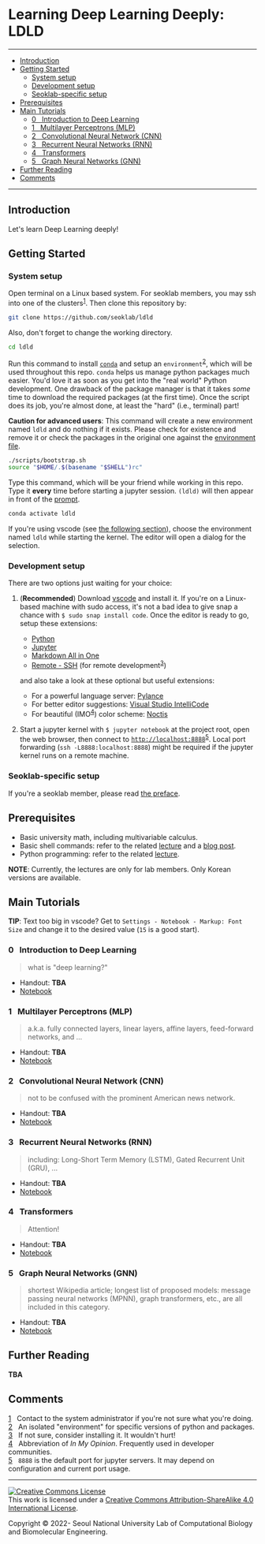 # Learning Deep Learning Deeply: LDLD

---

- [Introduction](#introduction)
- [Getting Started](#getting-started)
  - [System setup](#system-setup)
  - [Development setup](#development-setup)
  - [Seoklab-specific setup](#seoklab-specific-setup)
- [Prerequisites](#prerequisites)
- [Main Tutorials](#main-tutorials)
  - [0 &nbsp; Introduction to Deep Learning](#0--introduction-to-deep-learning)
  - [1 &nbsp; Multilayer Perceptrons (MLP)](#1--multilayer-perceptrons-mlp)
  - [2 &nbsp; Convolutional Neural Network (CNN)](#2--convolutional-neural-network-cnn)
  - [3 &nbsp; Recurrent Neural Networks (RNN)](#3--recurrent-neural-networks-rnn)
  - [4 &nbsp; Transformers](#4--transformers)
  - [5 &nbsp; Graph Neural Networks (GNN)](#5--graph-neural-networks-gnn)
- [Further Reading](#further-reading)
- [Comments](#comments)

---

## Introduction

Let's learn Deep Learning deeply!

## Getting Started

### System setup

Open terminal on a Linux based system. For seoklab members, you may ssh into one
of the clusters<sup id="a1">[1](#f1)</sup>. Then clone this repository by:

```bash
git clone https://github.com/seoklab/ldld
```

Also, don't forget to change the working directory.

```bash
cd ldld
```

Run this command to install [`conda`](https://conda.io) and setup an
`environment`<sup id="a2">[2](#f2)</sup>, which will be used throughout this
repo. `conda` helps us manage python packages much easier. You'd love it as soon
as you get into the "real world" Python development. One drawback of the package
manager is that it takes _some_ time to download the required packages (at the
first time). Once the script does its job, you're almost done, at least the
"hard" (i.e., terminal) part!

**Caution for advanced users**: This command will create a new environment named
`ldld` and do nothing if it exists. Please check for existence and remove it or
check the packages in the original one against the
[environment file](environment.yml).

```bash
./scripts/bootstrap.sh
source "$HOME/.$(basename "$SHELL")rc"
```

Type this command, which will be your friend while working in this repo. Type it
**every** time before starting a jupyter session. `(ldld)` will then appear in
front of the
[prompt](https://en.wikipedia.org/wiki/Command-line_interface#Command_prompt).

```bash
conda activate ldld
```

If you're using vscode (see [the following section](#development-setup)), choose
the environment named `ldld` while starting the kernel. The editor will open a
dialog for the selection.

### Development setup

There are two options just waiting for your choice:

1. (**Recommended**) Download [vscode](https://code.visualstudio.com) and
   install it. If you're on a Linux-based machine with sudo access, it's not a
   bad idea to give snap a chance with `$ sudo snap install code`. Once the
   editor is ready to go, setup these extensions:

   - [Python](https://marketplace.visualstudio.com/items?itemName=ms-python.python)
   - [Jupyter](https://marketplace.visualstudio.com/items?itemName=ms-toolsai.jupyter)
   - [Markdown All in One](https://marketplace.visualstudio.com/items?itemName=ms-toolsai.jupyter)
   - [Remote - SSH](https://marketplace.visualstudio.com/items?itemName=yzhang.markdown-all-in-one)
     (for remote development<sup id="a3">[3](#f3)</sup>)

   and also take a look at these optional but useful extensions:

   - For a powerful language server:
     [Pylance](https://marketplace.visualstudio.com/items?itemName=ms-python.vscode-pylance)
   - For better editor suggestions:
     [Visual Studio IntelliCode](https://marketplace.visualstudio.com/items?itemName=VisualStudioExptTeam.vscodeintellicode)
   - For beautiful (IMO<sup id="a4">[4](#f4)</sup>) color scheme:
     [Noctis](https://marketplace.visualstudio.com/items?itemName=liviuschera.noctis)

2. Start a jupyter kernel with `$ jupyter notebook` at the project root, open
   the web browser, then connect to
   [`http://localhost:8888`](http://localhost:8888)<sup id="a5">[5](#f5)</sup>.
   Local port forwarding (`ssh -L8888:localhost:8888`) might be required if the
   jupyter kernel runs on a remote machine.

### Seoklab-specific setup

If you're a seoklab member, please read
[the preface](https://github.com/seoklab/ldld-internal/blob/main/docs/before_starting.md).

## Prerequisites

- Basic university math, including multivariable calculus.
- Basic shell commands: refer to the related
  [lecture](http://seoklab.org/forum/index.php?topic=5657) and a
  [blog post](https://www.44bits.io/ko/post/linux-and-mac-command-line-survival-guide-for-beginner).
- Python programming: refer to the related
  [lecture](http://seoklab.org/forum/index.php?topic=5613).

**NOTE**: Currently, the lectures are only for lab members. Only Korean versions
are available.

## Main Tutorials

**TIP**: Text too big in vscode? Get to
`Settings - Notebook - Markup: Font Size` and change it to the desired value
(`15` is a good start).

### 0 &nbsp; Introduction to Deep Learning

> what is "deep learning?"

- Handout: **TBA**
- [Notebook](notebooks/0-idl.ipynb)

### 1 &nbsp; Multilayer Perceptrons (MLP)

> a.k.a. fully connected layers, linear layers, affine layers, feed-forward
> networks, and ...

- Handout: **TBA**
- [Notebook](notebooks/1-mlp.ipynb)

### 2 &nbsp; Convolutional Neural Network (CNN)

> not to be confused with the prominent American news network.

- Handout: **TBA**
- [Notebook](notebooks/2-cnn.ipynb)

### 3 &nbsp; Recurrent Neural Networks (RNN)

> including: Long-Short Term Memory (LSTM), Gated Recurrent Unit (GRU), ...

- Handout: **TBA**
- [Notebook](notebooks/3-rnn.ipynb)

### 4 &nbsp; Transformers

> Attention!

- Handout: **TBA**
- [Notebook](notebooks/4-trs.ipynb)

### 5 &nbsp; Graph Neural Networks (GNN)

> shortest Wikipedia article; longest list of proposed models: message passing
> neural networks (MPNN), graph transformers, etc., are all included in this
> category.

- Handout: **TBA**
- [Notebook](notebooks/5-gnn.ipynb)

## Further Reading

**TBA** <!--  -->

## Comments

<span id="f1">[1](#a1)</span> &nbsp; Contact to the system administrator if
you're not sure what you're doing.  
<span id="f2">[2](#a2)</span> &nbsp; An isolated "environment" for specific
versions of python and packages.  
<span id="f3">[3](#a3)</span> &nbsp; If not sure, consider installing it. It
wouldn't hurt!  
<span id="f4">[4](#a4)</span> &nbsp; Abbreviation of _In My Opinion_. Frequently
used in developer communities.  
<span id="f5">[5](#a5)</span> &nbsp; `8888` is the default port for jupyter
servers. It may depend on configuration and current port usage.

---

<a rel="license" href="http://creativecommons.org/licenses/by-sa/4.0/">
<img alt="Creative Commons License" style="border-width:0"
	src="https://i.creativecommons.org/l/by-sa/4.0/88x31.png" /></a><br />
This work is licensed under a
<a rel="license" href="http://creativecommons.org/licenses/by-sa/4.0/">
	Creative Commons Attribution-ShareAlike 4.0 International License</a>.

Copyright &copy; 2022- Seoul National University Lab of Computational Biology
and Biomolecular Engineering.
